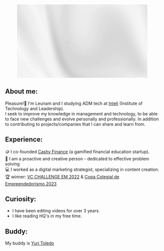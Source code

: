 <p align="center">
  <img src="https://github.com/leeunam/leeunam/raw/main/assets/header-github.gif" alt="Hello, I'm Leunam">
</p>

## About me:
Pleasure!👋 I'm Leunam and I studying ADM tech at [Inteli](https://www.inteli.edu.br/) (Institute of Technology and Leadership). <br>
I seek to improve my knowledge in management and technology, to be able to face new challenges and evolve personally and professionally. In addition to contributing to projects/companies that I can share and learn from.

## Experience:
🪙 I co-founded [Cashy Finance](https://www.instagram.com/cashy.finance/) (a gamified financial education startup). <br>
👤 I am a proactive and creative person - dedicated to effective problem solving <br>
💻 I worked as a digital marketing strategist, specializing in content creation. <br>
🏆 winner: [VC CHALLENGE EM 2022](https://www.fundovale.org/espaco-do-conhecimento/ultimas-noticias/resultado-vc-challenge-2022/) & [Copa Colegial de Empreendedorismo 2023](https://www.instagram.com/p/CzwzOpyS7x0/?img_index=1)

## Curiosity:
- I have been editing videos for over 3 years.
- I like reading HQ's in my free time.

## Buddy:
My buddy is [Yuri Toledo](https://github.com/YuriFAToledo)
